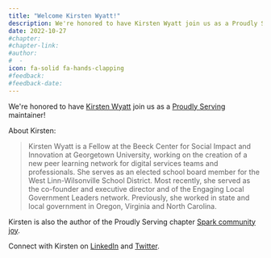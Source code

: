 ```yaml
---
title: "Welcome Kirsten Wyatt!"
description: We're honored to have Kirsten Wyatt join us as a Proudly Serving maintainer!
date: 2022-10-27
#chapter: 
#chapter-link: 
#author:
#  - 
icon: fa-solid fa-hands-clapping
#feedback: 
#feedback-date: 
---
```


We're honored to have [Kirsten Wyatt](/people/kirsten-wyatt) join us as a [Proudly Serving](https://proudlyservingbook.com) maintainer!

About Kirsten:

> Kirsten Wyatt is a Fellow at the Beeck Center for Social Impact and Innovation at Georgetown University, working on the creation of a new peer learning network for digital services teams and professionals. She serves as an elected school board member for the West Linn-Wilsonville School District. Most recently, she served as the co-founder and executive director and of the Engaging Local Government Leaders network. Previously, she worked in state and local government in Oregon, Virginia and North Carolina.

Kirsten is also the author of the Proudly Serving chapter [Spark community joy](/contents/spark-community-joy).

Connect with Kirsten on [LinkedIn](https://www.linkedin.com/in/kwyatt/) and [Twitter](http://www.twitter.com/kowyatt).